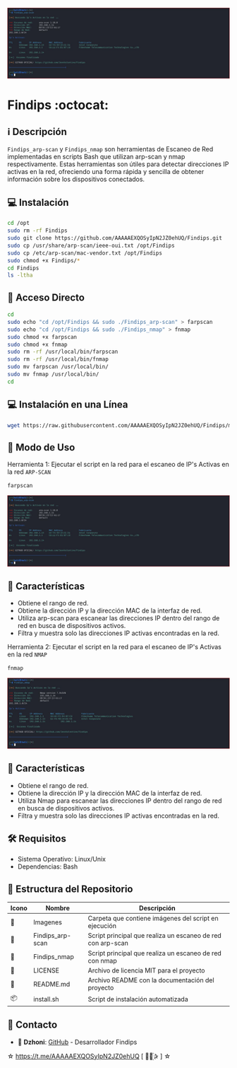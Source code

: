 ﻿![logo](https://github.com/AAAAAEXQOSyIpN2JZ0ehUQ/Findips/blob/main/Imagenes/Findips_arp-scan.jpg)

# Findips :octocat:

## :information_source: Descripción
`Findips_arp-scan` y `Findips_nmap` son herramientas de Escaneo de Red implementadas en scripts Bash que utilizan arp-scan y nmap 
respectivamente. Estas herramientas son útiles para detectar direcciones IP activas en la red, ofreciendo una forma 
rápida y sencilla de obtener información sobre los dispositivos conectados.

## :computer: Instalación
```bash
cd /opt
sudo rm -rf Findips
sudo git clone https://github.com/AAAAAEXQOSyIpN2JZ0ehUQ/Findips.git
sudo cp /usr/share/arp-scan/ieee-oui.txt /opt/Findips
sudo cp /etc/arp-scan/mac-vendor.txt /opt/Findips
sudo chmod +x Findips/*
cd Findips
ls -ltha
```

## :key: Acceso Directo
```bash
cd 
sudo echo "cd /opt/Findips && sudo ./Findips_arp-scan" > farpscan
sudo echo "cd /opt/Findips && sudo ./Findips_nmap" > fnmap
sudo chmod +x farpscan
sudo chmod +x fnmap
sudo rm -rf /usr/local/bin/farpscan
sudo rm -rf /usr/local/bin/fnmap
sudo mv farpscan /usr/local/bin/
sudo mv fnmap /usr/local/bin/
cd
```

## :computer: Instalación en una Línea
```bash
wget https://raw.githubusercontent.com/AAAAAEXQOSyIpN2JZ0ehUQ/Findips/main/install.sh; sudo chmod +x install.sh; sudo ./install.sh; sudo rm -rf install.sh
```

## :rocket: Modo de Uso

Herramienta 1: Ejecutar el script en la red para el escaneo de IP's Activas en la red `ARP-SCAN`

```bash
farpscan
```
![logo](https://github.com/AAAAAEXQOSyIpN2JZ0ehUQ/Findips/blob/main/Imagenes/Findips_arp-scan.jpg)

## :star2: Características 

* Obtiene el rango de red.
* Obtiene la dirección IP y la dirección MAC de la interfaz de red.
* Utiliza arp-scan para escanear las direcciones IP dentro del rango de red en busca de dispositivos activos.
* Filtra y muestra solo las direcciones IP activas encontradas en la red.

Herramienta 2: Ejecutar el script en la red para el escaneo de IP's Activas en la red `NMAP`

```bash
fnmap
```
![logo](https://github.com/AAAAAEXQOSyIpN2JZ0ehUQ/Findips/blob/main/Imagenes/Findips_nmap.jpg)

## :star2: Características 

* Obtiene el rango de red.
* Obtiene la dirección IP y la dirección MAC de la interfaz de red.
* Utiliza Nmap para escanear las direcciones IP dentro del rango de red en busca de dispositivos activos.
* Filtra y muestra solo las direcciones IP activas encontradas en la red.

## :hammer_and_wrench: Requisitos 

- Sistema Operativo: Linux/Unix
- Dependencias: Bash

## :open_file_folder: Estructura del Repositorio

| Icono            | Nombre              | Descripción                                      |
|------------------|---------------------|--------------------------------------------------|
| :file_folder:    | Imagenes            | Carpeta que contiene imágenes del script en ejecución |
| :page_facing_up: | Findips_arp-scan    | Script principal que realiza un escaneo de red con arp-scan |
| :page_facing_up: | Findips_nmap        | Script principal que realiza un escaneo de red con nmap |
| :page_facing_up: | LICENSE             | Archivo de licencia MIT para el proyecto         |
| :book:           | README.md           | Archivo README con la documentación del proyecto |
| :package:        | install.sh          | Script de instalación automatizada               |

## :email: Contacto 
* :busts_in_silhouette: **Dzhoni**: [GitHub](https://github.com/AAAAAEXQOSyIpN2JZ0ehUQ/Findips) - Desarrollador Findips 

☆ https://t.me/AAAAAEXQOSyIpN2JZ0ehUQ [  ⃘⃤꙰✰ ] ☆
